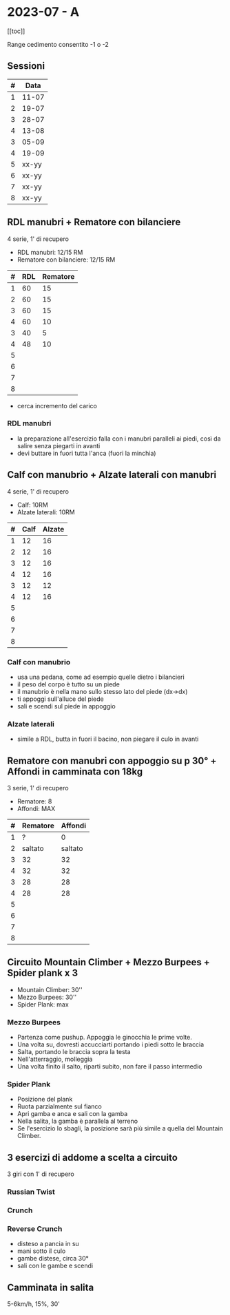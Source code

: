 # 2023-07 - A

[[toc]]

Range cedimento consentito -1 o -2

## Sessioni

| #   | Data  |
| --- | ----- |
| 1   | 11-07 |
| 2   | 19-07 |
| 3   | 28-07 |
| 4   | 13-08 |
| 3   | 05-09 |
| 4   | 19-09 |
| 5   | xx-yy |
| 6   | xx-yy |
| 7   | xx-yy |
| 8   | xx-yy |

## RDL manubri + Rematore con bilanciere

4 serie, 1' di recupero

- RDL manubri: 12/15 RM
- Rematore con bilanciere: 12/15 RM

| #   | RDL | Rematore |
| --- | --- | -------- |
| 1   | 60  | 15       |
| 2   | 60  | 15       |
| 3   | 60  | 15       |
| 4   | 60  | 10       |
| 3   | 40  | 5        |
| 4   | 48  | 10       |
| 5   |     |          |
| 6   |     |          |
| 7   |     |          |
| 8   |     |          |

- cerca incremento del carico

### RDL manubri

- la preparazione all'esercizio falla con i manubri paralleli ai piedi, così da salire senza piegarti in avanti
- devi buttare in fuori tutta l'anca (fuori la minchia)

## Calf con manubrio + Alzate laterali con manubri

4 serie, 1' di recupero

- Calf: 10RM
- Alzate laterali: 10RM

| #   | Calf | Alzate |
| --- | ---- | ------ |
| 1   | 12   | 16     |
| 2   | 12   | 16     |
| 3   | 12   | 16     |
| 4   | 12   | 16     |
| 3   | 12   | 12     |
| 4   | 12   | 16     |
| 5   |      |        |
| 6   |      |        |
| 7   |      |        |
| 8   |      |        |

### Calf con manubrio

- usa una pedana, come ad esempio quelle dietro i bilancieri
- il peso del corpo è tutto su un piede
- il manubrio è nella mano sullo stesso lato del piede (dx->dx)
- ti appoggi sull'alluce del piede
- sali e scendi sul piede in appoggio

### Alzate laterali

- simile a RDL, butta in fuori il bacino, non piegare il culo in avanti

## Rematore con manubri con appoggio su p 30° + Affondi in camminata con 18kg

3 serie, 1' di recupero

- Rematore: 8
- Affondi: MAX

| #   | Rematore | Affondi |
| --- | -------- | ------- |
| 1   | ?        | 0       |
| 2   | saltato  | saltato |
| 3   | 32       | 32      |
| 4   | 32       | 32      |
| 3   | 28       | 28      |
| 4   | 28       | 28      |
| 5   |          |         |
| 6   |          |         |
| 7   |          |         |
| 8   |          |         |

## Circuito Mountain Climber + Mezzo Burpees + Spider plank x 3

- Mountain Climber: 30''
- Mezzo Burpees: 30''
- Spider Plank: max

### Mezzo Burpees

- Partenza come pushup. Appoggia le ginocchia le prime volte.
- Una volta su, dovresti accucciarti portando i piedi sotto le braccia
- Salta, portando le braccia sopra la testa
- Nell'atterraggio, molleggia
- Una volta finito il salto, riparti subito, non fare il passo intermedio

### Spider Plank

- Posizione del plank
- Ruota parzialmente sul fianco
- Apri gamba e anca e sali con la gamba
- Nella salita, la gamba è parallela al terreno
- Se l'esercizio lo sbagli, la posizione sarà più simile a quella del Mountain Climber.

## 3 esercizi di addome a scelta a circuito

3 giri con 1' di recupero

### Russian Twist

### Crunch

### Reverse Crunch

- disteso a pancia in su
- mani sotto il culo
- gambe distese, circa 30°
- sali con le gambe e scendi

## Camminata in salita

5-6km/h, 15%, 30'
